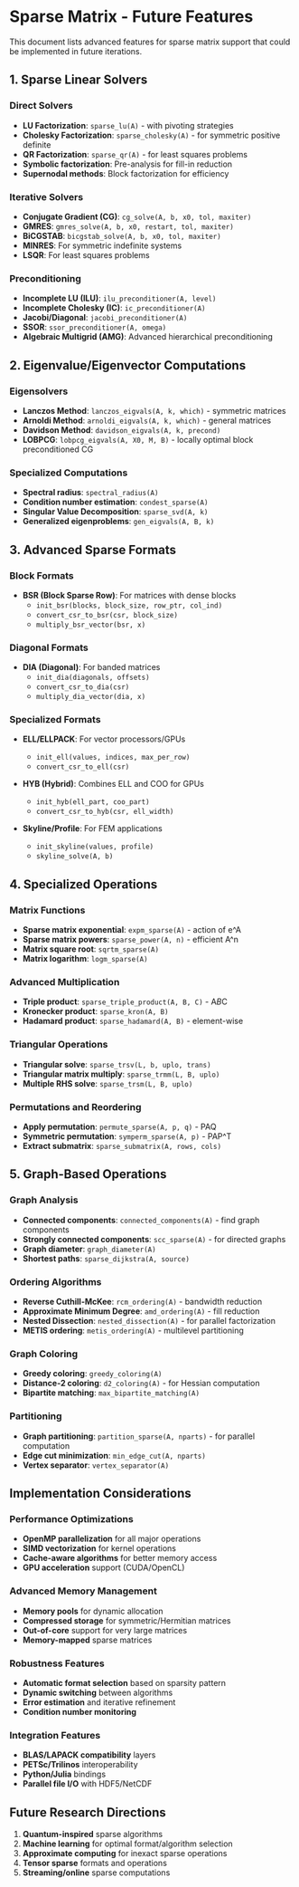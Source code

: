 # Sparse Matrix - Future Features

This document lists advanced features for sparse matrix support that could be implemented in future iterations.

## 1. Sparse Linear Solvers

### Direct Solvers
- **LU Factorization**: `sparse_lu(A)` - with pivoting strategies
- **Cholesky Factorization**: `sparse_cholesky(A)` - for symmetric positive definite
- **QR Factorization**: `sparse_qr(A)` - for least squares problems
- **Symbolic factorization**: Pre-analysis for fill-in reduction
- **Supernodal methods**: Block factorization for efficiency

### Iterative Solvers
- **Conjugate Gradient (CG)**: `cg_solve(A, b, x0, tol, maxiter)`
- **GMRES**: `gmres_solve(A, b, x0, restart, tol, maxiter)`
- **BiCGSTAB**: `bicgstab_solve(A, b, x0, tol, maxiter)`
- **MINRES**: For symmetric indefinite systems
- **LSQR**: For least squares problems

### Preconditioning
- **Incomplete LU (ILU)**: `ilu_preconditioner(A, level)`
- **Incomplete Cholesky (IC)**: `ic_preconditioner(A)`
- **Jacobi/Diagonal**: `jacobi_preconditioner(A)`
- **SSOR**: `ssor_preconditioner(A, omega)`
- **Algebraic Multigrid (AMG)**: Advanced hierarchical preconditioning

## 2. Eigenvalue/Eigenvector Computations

### Eigensolvers
- **Lanczos Method**: `lanczos_eigvals(A, k, which)` - symmetric matrices
- **Arnoldi Method**: `arnoldi_eigvals(A, k, which)` - general matrices
- **Davidson Method**: `davidson_eigvals(A, k, precond)`
- **LOBPCG**: `lobpcg_eigvals(A, X0, M, B)` - locally optimal block preconditioned CG

### Specialized Computations
- **Spectral radius**: `spectral_radius(A)`
- **Condition number estimation**: `condest_sparse(A)`
- **Singular Value Decomposition**: `sparse_svd(A, k)`
- **Generalized eigenproblems**: `gen_eigvals(A, B, k)`

## 3. Advanced Sparse Formats

### Block Formats
- **BSR (Block Sparse Row)**: For matrices with dense blocks
  - `init_bsr(blocks, block_size, row_ptr, col_ind)`
  - `convert_csr_to_bsr(csr, block_size)`
  - `multiply_bsr_vector(bsr, x)`

### Diagonal Formats
- **DIA (Diagonal)**: For banded matrices
  - `init_dia(diagonals, offsets)`
  - `convert_csr_to_dia(csr)`
  - `multiply_dia_vector(dia, x)`

### Specialized Formats
- **ELL/ELLPACK**: For vector processors/GPUs
  - `init_ell(values, indices, max_per_row)`
  - `convert_csr_to_ell(csr)`
  
- **HYB (Hybrid)**: Combines ELL and COO for GPUs
  - `init_hyb(ell_part, coo_part)`
  - `convert_csr_to_hyb(csr, ell_width)`

- **Skyline/Profile**: For FEM applications
  - `init_skyline(values, profile)`
  - `skyline_solve(A, b)`

## 4. Specialized Operations

### Matrix Functions
- **Sparse matrix exponential**: `expm_sparse(A)` - action of e^A
- **Sparse matrix powers**: `sparse_power(A, n)` - efficient A^n
- **Matrix square root**: `sqrtm_sparse(A)`
- **Matrix logarithm**: `logm_sparse(A)`

### Advanced Multiplication
- **Triple product**: `sparse_triple_product(A, B, C)` - A*B*C
- **Kronecker product**: `sparse_kron(A, B)`
- **Hadamard product**: `sparse_hadamard(A, B)` - element-wise

### Triangular Operations
- **Triangular solve**: `sparse_trsv(L, b, uplo, trans)`
- **Triangular matrix multiply**: `sparse_trmm(L, B, uplo)`
- **Multiple RHS solve**: `sparse_trsm(L, B, uplo)`

### Permutations and Reordering
- **Apply permutation**: `permute_sparse(A, p, q)` - PAQ
- **Symmetric permutation**: `symperm_sparse(A, p)` - PAP^T
- **Extract submatrix**: `sparse_submatrix(A, rows, cols)`

## 5. Graph-Based Operations

### Graph Analysis
- **Connected components**: `connected_components(A)` - find graph components
- **Strongly connected components**: `scc_sparse(A)` - for directed graphs
- **Graph diameter**: `graph_diameter(A)`
- **Shortest paths**: `sparse_dijkstra(A, source)`

### Ordering Algorithms
- **Reverse Cuthill-McKee**: `rcm_ordering(A)` - bandwidth reduction
- **Approximate Minimum Degree**: `amd_ordering(A)` - fill reduction
- **Nested Dissection**: `nested_dissection(A)` - for parallel factorization
- **METIS ordering**: `metis_ordering(A)` - multilevel partitioning

### Graph Coloring
- **Greedy coloring**: `greedy_coloring(A)`
- **Distance-2 coloring**: `d2_coloring(A)` - for Hessian computation
- **Bipartite matching**: `max_bipartite_matching(A)`

### Partitioning
- **Graph partitioning**: `partition_sparse(A, nparts)` - for parallel computation
- **Edge cut minimization**: `min_edge_cut(A, nparts)`
- **Vertex separator**: `vertex_separator(A)`

## Implementation Considerations

### Performance Optimizations
- **OpenMP parallelization** for all major operations
- **SIMD vectorization** for kernel operations
- **Cache-aware algorithms** for better memory access
- **GPU acceleration** support (CUDA/OpenCL)

### Advanced Memory Management
- **Memory pools** for dynamic allocation
- **Compressed storage** for symmetric/Hermitian matrices
- **Out-of-core** support for very large matrices
- **Memory-mapped** sparse matrices

### Robustness Features
- **Automatic format selection** based on sparsity pattern
- **Dynamic switching** between algorithms
- **Error estimation** and iterative refinement
- **Condition number monitoring**

### Integration Features
- **BLAS/LAPACK compatibility** layers
- **PETSc/Trilinos** interoperability
- **Python/Julia** bindings
- **Parallel file I/O** with HDF5/NetCDF

## Future Research Directions

1. **Quantum-inspired** sparse algorithms
2. **Machine learning** for optimal format/algorithm selection
3. **Approximate computing** for inexact sparse operations
4. **Tensor sparse** formats and operations
5. **Streaming/online** sparse computations